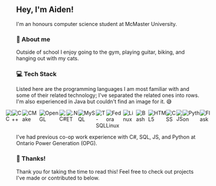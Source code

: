## Hey, I'm Aiden!
I'm an honours computer science student at McMaster University. 

### 🤔 About me
Outside of school I enjoy going to the gym, playing guitar, biking, and hanging out with my cats.

### 💻 Tech Stack
Listed here are the programming languages I am most familiar with and some of their related technology; I've separated the related ones into rows. I'm also experienced in Java but couldn't find an image for it. 😅
<p style="display: flex; justify-content: center; align: center;">
    <img src="https://img.shields.io/badge/C-00599C?style=for-the-badge&logo=c&logoColor=white" alt="C" />
    <img src="https://img.shields.io/badge/C%2B%2B-00599C?style=for-the-badge&logo=c%2B%2B&logoColor=white" alt="C++" />
    <img src="https://img.shields.io/badge/CMake-064F8C?style=for-the-badge&logo=cmake&logoColor=white" alt="CMake" />
    <img src="https://img.shields.io/badge/OpenGL-FFFFFF?style=for-the-badge&logo=opengl" alt="OpenGL" />
    <br>
    <img src="https://img.shields.io/badge/C%23-239120?style=for-the-badge&logo=csharp&logoColor=white" alt="C#" />
    <img src="https://img.shields.io/badge/.NET-512BD4?style=for-the-badge&logo=dotnet&logoColor=white" alt=".NET" />
    <br>
    <img src="https://img.shields.io/badge/MySQL-005C84?style=for-the-badge&logo=mysql&logoColor=white" alt="MySQL" />
    <img src="https://img.shields.io/badge/Microsoft%20SQL%20Server-CC2927?style=for-the-badge&logo=microsoft%20sql%20server&logoColor=white" alt="T-SQL" />
    <br>
    <img src="https://img.shields.io/badge/Fedora-51A2DA?style=for-the-badge&logo=fedora&logoColor=white" alt="Fedora Linux" />
    <img src="https://img.shields.io/badge/Linux-FCC624?style=for-the-badge&logo=linux&logoColor=black" alt="Linux" />
    <img src="https://img.shields.io/badge/GNU%20Bash-4EAA25?style=for-the-badge&logo=GNU%20Bash&logoColor=white" alt="Bash">
    <br>
    <img src="https://img.shields.io/badge/HTML5-E34F26?style=for-the-badge&logo=html5&logoColor=white" alt="HTML5">
    <img src="https://img.shields.io/badge/CSS3-1572B6?style=for-the-badge&logo=css3&logoColor=white" alt="CSS">
    <img src="https://img.shields.io/badge/JavaScript-323330?style=for-the-badge&logo=javascript&logoColor=F7DF1E" alt="JS">
    <img src="https://img.shields.io/badge/Python-FFD43B?style=for-the-badge&logo=python&logoColor=blue" alt="Python">
    <img src="https://img.shields.io/badge/Flask-000000?style=for-the-badge&logo=flask&logoColor=white" alt="Flask">
</p>
I've had previous co-op work experience with C#, SQL, JS, and Python at Ontario Power Generation (OPG).

### 👋 Thanks!
Thank you for taking the time to read this! Feel free to check out projects I've made or contributed to below.
